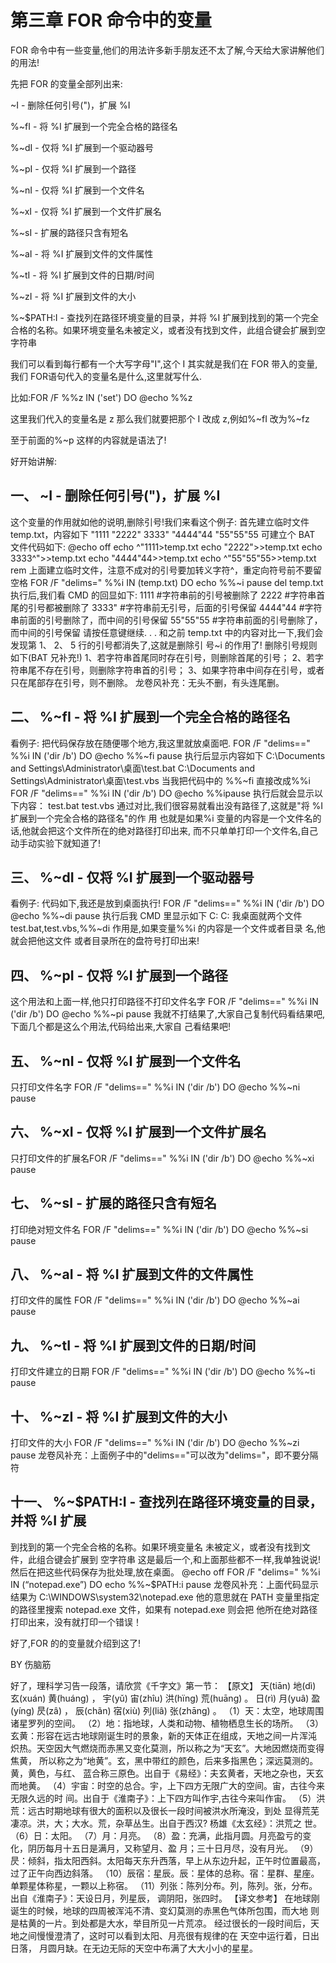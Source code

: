 # 第三章 FOR 命令中的变量

FOR 命令中有一些变量,他们的用法许多新手朋友还不太了解,今天给大家讲解他们的用法!

先把 FOR 的变量全部列出来:

~I - 删除任何引号(")，扩展 %I

%~fI - 将 %I 扩展到一个完全合格的路径名

%~dI - 仅将 %I 扩展到一个驱动器号

%~pI - 仅将 %I 扩展到一个路径

%~nI - 仅将 %I 扩展到一个文件名

%~xI - 仅将 %I 扩展到一个文件扩展名

%~sI - 扩展的路径只含有短名

%~aI - 将 %I 扩展到文件的文件属性

%~tI - 将 %I 扩展到文件的日期/时间

%~zI - 将 %I 扩展到文件的大小

%~$PATH:I - 查找列在路径环境变量的目录，并将 %I 扩展到找到的第一个完全合格的名称。如果环境变量名未被定义，或者没有找到文件，此组合键会扩展到空字符串

我们可以看到每行都有一个大写字母"I",这个 I 其实就是我们在 FOR 带入的变量,我们 FOR语句代入的变量名是什么,这里就写什么.

比如:FOR /F %%z IN ('set') DO @echo %%z

这里我们代入的变量名是 z 那么我们就要把那个 I 改成 z,例如%~fI 改为%~fz

至于前面的%~p 这样的内容就是语法了!

好开始讲解:

## 一、 ~I - 删除任何引号(")，扩展 %I

这个变量的作用就如他的说明,删除引号!我们来看这个例子:
首先建立临时文件 temp.txt，内容如下
"1111
"2222"
3333"
"4444"44
"55"55"55
可建立个 BAT 文件代码如下:
@echo off
echo ^"1111>temp.txt
echo "2222">>temp.txt
echo 3333^">>temp.txt
echo "4444"44>>temp.txt
echo ^"55"55"55>>temp.txt
rem 上面建立临时文件，注意不成对的引号要加转义字符^，重定向符号前不要留空格
FOR /F "delims=" %%i IN (temp.txt) DO echo %%~i
pause
del temp.txt
执行后,我们看 CMD 的回显如下:
1111 #字符串前的引号被删除了
2222 #字符串首尾的引号都被删除了
3333" #字符串前无引号，后面的引号保留
4444"44 #字符串前面的引号删除了，而中间的引号保留
55"55"55 #字符串前面的引号删除了，而中间的引号保留
请按任意键继续. . .
和之前 temp.txt 中的内容对比一下,我们会发现第 1、 2、 5 行的引号都消失了,这就是删除引
号~i 的作用了!
删除引号规则如下(BAT 兄补充!)
1、若字符串首尾同时存在引号，则删除首尾的引号；
2、若字符串尾不存在引号，则删除字符串首的引号；
3、如果字符串中间存在引号，或者只在尾部存在引号，则不删除。
龙卷风补充：无头不删，有头连尾删。

## 二、 %~fI - 将 %I 扩展到一个完全合格的路径名

看例子:
把代码保存放在随便哪个地方,我这里就放桌面吧.
FOR /F "delims==" %%i IN ('dir /b') DO @echo %%~fi
pause
执行后显示内容如下
C:\Documents and Settings\Administrator\桌面\test.bat
C:\Documents and Settings\Administrator\桌面\test.vbs
当我把代码中的 %%~fi 直接改成%%i
FOR /F "delims==" %%i IN ('dir /b') DO @echo %%ipause
执行后就会显示以下内容：
test.bat
test.vbs
通过对比,我们很容易就看出没有路径了,这就是"将 %I 扩展到一个完全合格的路径名"的作
用
也就是如果%i 变量的内容是一个文件名的话,他就会把这个文件所在的绝对路径打印出来,
而不只单单打印一个文件名,自己动手动实验下就知道了!

## 三、 %~dI - 仅将 %I 扩展到一个驱动器号

看例子:
代码如下,我还是放到桌面执行!
FOR /F "delims==" %%i IN ('dir /b') DO @echo %%~di
pause
执行后我 CMD 里显示如下
C:
C:
我桌面就两个文件 test.bat,test.vbs,%%~di 作用是,如果变量%%i 的内容是一个文件或者目录
名,他就会把他这文件
或者目录所在的盘符号打印出来!

## 四、 %~pI - 仅将 %I 扩展到一个路径

这个用法和上面一样,他只打印路径不打印文件名字
FOR /F "delims==" %%i IN ('dir /b') DO @echo %%~pi
pause
我就不打结果了,大家自己复制代码看结果吧,下面几个都是这么个用法,代码给出来,大家自
己看结果吧!

## 五、 %~nI - 仅将 %I 扩展到一个文件名

只打印文件名字
FOR /F "delims==" %%i IN ('dir /b') DO @echo %%~ni
pause

## 六、 %~xI - 仅将 %I 扩展到一个文件扩展名

只打印文件的扩展名FOR /F "delims==" %%i IN ('dir /b') DO @echo %%~xi
pause

## 七、 %~sI - 扩展的路径只含有短名

打印绝对短文件名
FOR /F "delims==" %%i IN ('dir /b') DO @echo %%~si
pause

## 八、 %~aI - 将 %I 扩展到文件的文件属性

打印文件的属性
FOR /F "delims==" %%i IN ('dir /b') DO @echo %%~ai
pause

## 九、 %~tI - 将 %I 扩展到文件的日期/时间

打印文件建立的日期
FOR /F "delims==" %%i IN ('dir /b') DO @echo %%~ti
pause

## 十、 %~zI - 将 %I 扩展到文件的大小

打印文件的大小
FOR /F "delims==" %%i IN ('dir /b') DO @echo %%~zi
pause
龙卷风补充：上面例子中的"delims=="可以改为"delims="，即不要分隔符

## 十一、 %~$PATH:I - 查找列在路径环境变量的目录，并将 %I 扩展

到找到的第一个完全合格的名称。如果环境变量名
未被定义，或者没有找到文件，此组合键会扩展到
空字符串
这是最后一个,和上面那些都不一样,我单独说说!然后在把这些代码保存为批处理,放在桌面。
@echo off
FOR /F "delims=" %%i IN (“notepad.exe”) DO echo %%~$PATH:i
pause
龙卷风补充：上面代码显示结果为 C:\WINDOWS\system32\notepad.exe
他的意思就在 PATH 变量里指定的路径里搜索 notepad.exe 文件，如果有 notepad.exe 则会把
他所在绝对路径打印出来，没有就打印一个错误！

好了,FOR 的的变量就介绍到这了!

BY 伤脑筋

好了，理科学习告一段落，请欣赏《千字文》第一节：
【原文】
天(tiān) 地(dì) 玄(xuán) 黄(huáng) ，
宇(yǔ) 宙(zhîu) 洪(hïng) 荒(huāng) 。
日(rì) 月(yuâ) 盈(yíng) 昃(zâ) ，
辰(chãn) 宿(xiù) 列(liâ) 张(zhāng) 。
（1）天：太空，地球周围诸星罗列的空间。
（2）地：指地球，人类和动物、植物栖息生长的场所。
（3）玄黄：形容在远古地球刚诞生时的景象，新的天体正在组成，天地之间一片浑沌
炽热。天空因大气燃烧而赤黑又变化莫测，所以称之为“天玄”。大地因燃烧而变得焦黄，
所以称之为“地黄”。玄，黑中带红的颜色，后来多指黑色；深远莫测的。黄，黄色，与红、
蓝合称三原色。出自于《易经》：夫玄黄者，天地之杂也，天玄而地黄。
（4）宇宙：时空的总合。宇，上下四方无限广大的空间。宙，古往今来无限久远的时
间。出自于《淮南子》：上下四方叫作宇,古往今来叫作宙。
（5）洪荒：远古时期地球有很大的面积以及很长一段时间被洪水所淹没，到处
显得荒芜凄凉。洪，大；大水。荒，杂草丛生。出自于西汉? 杨雄《太玄经》：洪荒之
世。
（6）日：太阳。
（7）月：月亮。
（8）盈：充满，此指月圆。月亮盈亏的变化，阴历每月十五日是满月，又称望月、盈
月；三十日月尽，没有月光。
（9）昃：倾斜，指太阳西斜。太阳每天东升西落，早上从东边升起，正午时位置最高，
过了正午向西边斜落。
（10）辰宿：星辰。辰：星体的总称。宿：星群、星座。单颗星体称星，一颗以上称宿。
（11）列张：陈列分布。列，陈列。张，分布。出自《淮南子》：天设日月，列星辰，
调阴阳，张四时。
【译文参考】
在地球刚诞生的时候，地球的四周被浑沌不清、变幻莫测的赤黑色气体所包围，而大地
则是枯黄的一片。到处都是大水，举目所见一片荒凉。
经过很长的一段时间后，天地之间慢慢澄清了，这时可以看到太阳、月亮很有规律的在
天空中运行着，日出日落， 月圆月缺。在无边无际的天空中布满了大大小小的星星。

